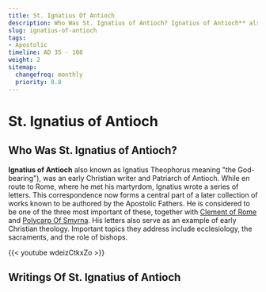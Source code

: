 ```yaml
---
title: St. Ignatius Of Antioch
description: Who Was St. Ignatius of Antioch? Ignatius of Antioch** also known as Ignatius Theophorus meaning "the God-bearing"), was an early Christian writer and Patriarch of Antioch. While en route to Rome, where he met his martyrdom, Ignatius wrote a series of letters.
slug: ignatius-of-antioch
tags:
- Apostolic
timeline: AD 35 - 108
weight: 2
sitemap:
  changefreq: monthly
  priority: 0.8
---
```

# St. Ignatius of Antioch
## Who Was St. Ignatius of Antioch?
**Ignatius of Antioch** also known as Ignatius Theophorus meaning "the God-bearing"), was an early Christian writer and Patriarch of Antioch. While en route to Rome, where he met his martyrdom, Ignatius wrote a series of letters. This correspondence now forms a central part of a later collection of works known to be authored by the Apostolic Fathers. He is considered to be one of the three most important of these, together with [Clement of Rome](/apostolic-fathers/clement-of-rome/) and [Polycarp Of Smyrna](/apostolic-fathers/polycarp-of-smyrna/). His letters also serve as an example of early Christian theology. Important topics they address include ecclesiology, the sacraments, and the role of bishops. 

{{< youtube wdeizCtkxZo >}}

## Writings Of St. Ignatius of Antioch